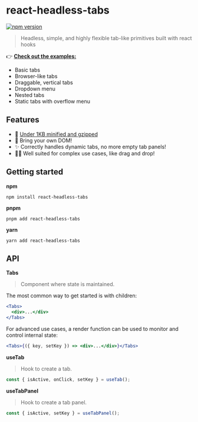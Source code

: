 # react-headless-tabs

[![npm version](https://badge.fury.io/js/react-headless-tabs.svg)](https://badge.fury.io/js/react-headless-tabs)

> Headless, simple, and highly flexible tab-like primitives built with react hooks

👉 [**Check out the examples:**](https://www.chromatic.com/component?appId=5f5ad484e2d7e80022e81be8&name=Tabs)

- Basic tabs
- Browser-like tabs
- Draggable, vertical tabs
- Dropdown menu
- Nested tabs
- Static tabs with overflow menu

## Features

- 🌱 [Under 1KB minified and gzipped](https://bundlephobia.com/result?p=react-headless-tabs)
- 🚛 Bring your own DOM!
- ✨ Correctly handles dynamic tabs, no more empty tab panels!
- 🤹‍♂️ Well suited for complex use cases, like drag and drop!

## Getting started

**npm**

```
npm install react-headless-tabs
```

**pnpm**

```
pnpm add react-headless-tabs
```

**yarn**

```
yarn add react-headless-tabs
```

## API

**Tabs**

> Component where state is maintained.

The most common way to get started is with children:

```jsx
<Tabs>
  <div>...</div>
</Tabs>
```

For advanced use cases, a render function can be used to monitor and control internal state:

```jsx
<Tabs>{({ key, setKey }) => <div>...</div>}</Tabs>
```

**useTab**

> Hook to create a tab.

```jsx
const { isActive, onClick, setKey } = useTab();
```

**useTabPanel**

> Hook to create a tab panel.

```jsx
const { isActive, setKey } = useTabPanel();
```
